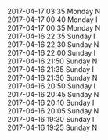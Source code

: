 2017-04-17 03:35 Monday  N  
2017-04-17 00:40 Monday  I  
2017-04-17 00:35 Monday  N  
2017-04-16 22:35 Sunday  I  
2017-04-16 22:30 Sunday  N  
2017-04-16 22:00 Sunday  I  
2017-04-16 21:50 Sunday  N  
2017-04-16 21:35 Sunday  I  
2017-04-16 21:30 Sunday  N  
2017-04-16 20:50 Sunday  I  
2017-04-16 20:45 Sunday  N  
2017-04-16 20:10 Sunday  I  
2017-04-16 20:05 Sunday  N  
2017-04-16 19:30 Sunday  I  
2017-04-16 19:25 Sunday  N  

